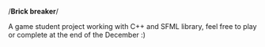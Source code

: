 /****Brick breaker****/

A game student project working with C++ and SFML library, feel free to play or complete at the end of the December :)